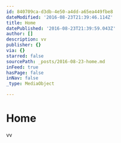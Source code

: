 ```yaml
---
id: 840709ca-d3db-4e50-a4dd-a65ea449fbe8
dateModified: '2016-08-23T21:39:46.114Z'
title: Home
datePublished: '2016-08-23T21:39:59.043Z'
author: []
description: vv
publisher: {}
via: {}
starred: false
sourcePath: _posts/2016-08-23-home.md
inFeed: true
hasPage: false
inNav: false
_type: MediaObject

---
```

# Home

vv